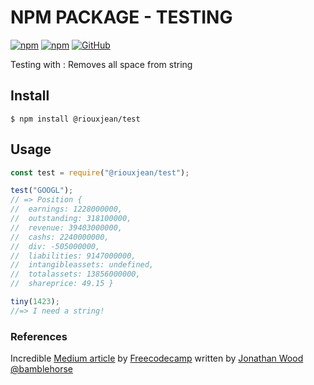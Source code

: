 # NPM PACKAGE - TESTING

[![npm](https://img.shields.io/npm/v/@riouxjean/test.svg)](https://github.com/jelecool/npm_test)
[![npm](https://img.shields.io/npm/dt/@riouxjean/test.svg?style=flat-square)](https://www.npmjs.com/package/@riouxjean/test)
[![GitHub](https://img.shields.io/github/license/jelecool/npm_test.svg?style=flat-square)](https://github.com/jelecool/npm_test)



Testing with : Removes all space from string

## Install

```
$ npm install @riouxjean/test
```

## Usage

```js
const test = require("@riouxjean/test");

test("GOOGL");
// => Position {
//  earnings: 1228000000,
//  outstanding: 318100000,
//  revenue: 39403000000,
//  cashs: 2240000000,
//  div: -505000000,
//  liabilities: 9147000000,
//  intangibleassets: undefined,
//  totalassets: 13856000000,
//  shareprice: 49.15 } 

tiny(1423);
//=> I need a string!
```

### References

Incredible [Medium article](https://medium.freecodecamp.org/how-to-make-a-beautiful-tiny-npm-package-and-publish-it-2881d4307f78) by [Freecodecamp](https://medium.freecodecamp.org) written by [Jonathan Wood @bamblehorse]()
